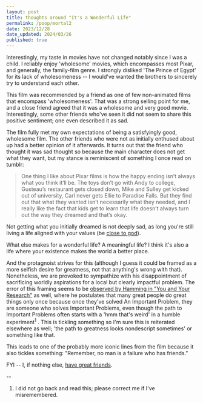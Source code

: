 ```yaml
---
layout: post
title: thoughts around "It's a Wonderful Life"
permalink: /poop/mortal2
date: 2023/12/28
date_updated: 2024/03/26
published: true
---
```


Interestingly, my taste in movies have not changed notably since I was a child. I reliably enjoy 'wholesome' movies, which encompasses most Pixar, and generally, the family-film genre. I strongly disliked 'The Prince of Egypt' for its lack of wholesomeness -- I would've wanted the brothers to sincerely try to understand each other.  

This film was recommended by a friend as one of few non-animated films that encompass 'wholesomeness'. That was a strong selling point for me, and a close friend agreed that it was a wholesome and very good movie. Interestingly, some other friends who've seen it did not seem to share this positive sentiment; one even described it as sad. 

The film fully met my own expectations of being a satisfyingly good, wholesome film. The other friends who were not as initially enthused about up had a better opinion of it afterwards. It turns out that the friend who thought it was sad thought so because the main character does not get what they want, but my stance is reminiscent of something I once read on tumblr:
>One thing I like about Pixar films is how the happy ending isn’t always what you think it’ll be. The toys don’t go with Andy to college, Gusteau’s restaurant gets closed down, Mike and Sulley get kicked out of university, Carl never gets Ellie to Paradise Falls. But they find out that what they wanted isn’t necessarily what they needed, and I really like the fact that kids get to learn that life doesn’t always turn out the way they dreamed and that’s okay.

Not getting what you initially dreamed is not deeply sad, as long you're still living a life aligned with your values (be [close to god](https://dll110.github/poop/god)).

What else makes for a wonderful life? A meaningful life? I think it's also a life where your existence makes the world a better place. 

And the protagnoist strives for this (although I guess it could be framed as a more selfish desire for greatness, not that anything's wrong with that). Nonetheless, we are provoked to sympathize with his disappointment of sacrificing worldly aspirations for a local but clearly impactful problem. The error of this framing seems to be [observed by Hamming in "You and Your Research"](https://www.cs.virginia.edu/~robins/YouAndYourResearch.html) as well, where he postulates that many great people do great things only once because once they've solved An Important Problem, they are someone who solves Important Problems, even though the path to Important Problems often starts with a 'hmm that's weird' in a humble experiment<sup>1</sup> . This is tickling something so I'm sure this is reiterated elsewhere as well; 'the path to greatness looks nondescript sometimes' or something like that.

This leads to one of the probably more iconic lines from the film because it also tickles something: "Remember, no man is a failure who has friends."

FYI -- I, if nothing else, [have great friends](https://dll110.github.io/poop/super_premium).

--
1. I did not go back and read this; please correct me if I've misremembered.